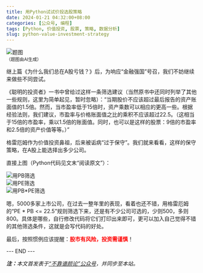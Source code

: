 ```yaml
---
title: 用Python试试价投选股策略
date: 2024-01-21 04:32:00+08:00
categories: [公众号, 编程]
tags: [Python, 价值投资, 股票, 策略, 数据分析]
slug: python-value-investment-strategy
---
```


<div class="p-3 text-center">
  <img class="img-fluid" src="/images/2024/0121/01.png" alt="题图" style="max-width:640px">
  <div><small>（题图由AI生成）</small></div>
</div>

继上篇《为什么我们总在A股亏钱？》后，为响应“金融强国”号召，我们不妨继续来做些不同尝试。

《聪明的投资者》一书中曾给过这样一条筛选建议（当然原书中还同时列举了其他一些规则，这里为简单起见，暂时忽略）：“当期股价不应该超过最后报告的资产账面值的1.5倍。然而，当市盈率低于15倍时，资产乘数可以相应的更高一些。根据经验法则，我们建议，市盈率与价格账面值之比的乘积不应该超过22.5。（这相当于15倍的市盈率，乘以1.5倍的账面值。同时，也可以是这样的股票：9倍的市盈率和2.5倍的资产价值等等。）”

格雷厄姆作为价值投资鼻祖，后来被诟病“过于保守”。我们就来看看，这样的保守策略，在A股上能选择出多少公司。

直接上图（Python代码见文末“阅读原文”）：

<div class="p-3 text-center">
  <img class="img-fluid" src="/images/2024/0121/02.png" alt="用PB筛选" style="max-width:640px">
</div>

<div class="p-3 text-center">
  <img class="img-fluid" src="/images/2024/0121/03.png" alt="用PE筛选" style="max-width:640px">
</div>

<div class="p-3 text-center">
  <img class="img-fluid" src="/images/2024/0121/04.png" alt="用PB*PE筛选" style="max-width:640px">
</div>

嗯，5000多家上市公司，在过去一整年里的表现，看着也还不错，用格雷厄姆的“PE * PB <= 22.5”规则筛选下来，还是有不少公司可选的，少则500，多则800。具体是哪些，自行修改代码将它们打印出来即可，更可以加入自己觉得不错的其他筛选条件，这就是会写代码的好处。

最后，按照惯例应该提醒：<b><font color="red">股市有风险，投资需谨慎</font></b>！

<div class="p-5 text-center">--- END ---</div>

<i><b>注：</b>本文首发表于[“不靠谱颜论”公众号](https://mp.weixin.qq.com/s/akRsiWUUWeou405dCGBB6A)，并同步至本站。</i>
